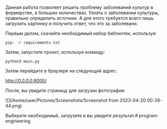 Данная работа позволяет решить проблему заболеваний культур в фермерстве, в больших количествах. Узнать о заболевании культуры, правильно определить источник. А для этого требуется всего лишь загрузить картинку и получить ответ, что это за заболевани.


Первым делом, скачайте необходимый набор библиотек, используя:

```pip: -r requirements.txt```

Затем, запустите проект, используя команду:

```python3 main.py```

Затем перейдите в браузере на следующий адрес:

http://0.0.0.0:8000/

После, вы увидите страницу для загрузки фотографии:

![](/home/user/Pictures/Screenshots/Screenshot from 2023-04-20 00-26-44.png)

Выберите необходимый, загрузите и вы увидите результат.#   p r o g r a m - e n g i n e e r i n g  
 